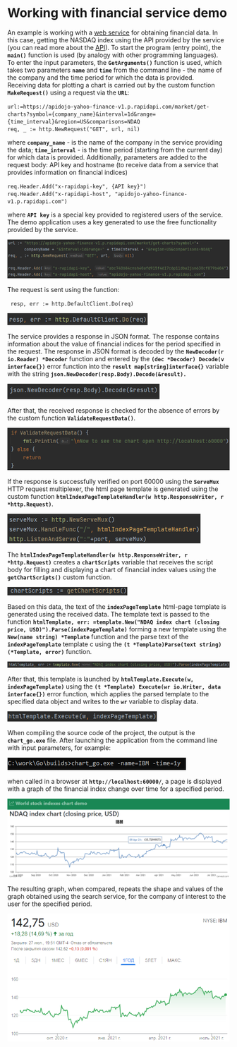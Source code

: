 # Working with financial service demo
An example is working with a [web service](https://rapidapi.com/ "Web service for obtaining financial data") for obtaining financial data. In this case, getting the NASDAQ index using the API provided by the service (you can read more about the [API](https://docs.rapidapi.com/ "Information about the financial web service API")).
To start the program (entry point), the **`main()`** function is used (by analogy with other programming languages).  
To enter the input parameters, the **`GetArguments()`** function is used, which takes two parameters **`name`** and **`time`** from the command line - the name of the company and the time period for which the data is provided.  
Receiving data for plotting a chart is carried out by the custom function **`MakeRequest()`** using a request via the **`URL`**:

`url:=https://apidojo-yahoo-finance-v1.p.rapidapi.com/market/get-charts?symbol={company_name}&interval=1d&range={time_interval}&region=US&comparisons=NDAQ`  
`req, _ := http.NewRequest("GET", url, nil)`  

where **`company_name`** - is the name of the company in the service providing the data;
      **`time_interval`** - is the time period (starting from the current day) for which data is provided.
Additionally, parameters are added to the request body: API key and hostname (to receive data from a service that provides information on financial indices)

`req.Header.Add("x-rapidapi-key", {API key}")`  
`req.Header.Add("x-rapidapi-host", "apidojo-yahoo-finance-v1.p.rapidapi.com")`

where **`API key`** is a special key provided to registered users of the service. The demo application uses a key generated to use the free functionality provided by the service.

![Http GET request](https://raw.githubusercontent.com/rednavis/golang-demos/main/chart/images/image1.png "Http GET request")

The request is sent using the function:  

` resp, err := http.DefaultClient.Do(req)`  

![Http GET request](https://raw.githubusercontent.com/rednavis/golang-demos/main/chart/images/image2.png "Http GET request")

The service provides a response in JSON format. The response contains information about the value of financial indices for the period specified in the request.
The response in JSON format is decoded by the **`NewDecoder(r io.Reader) *Decoder`** function and entered by the **`(dec *Decoder) Decode(v interface{})`** error function into the **`result map[string]interface{}`** variable with the string **`json.NewDecoder(resp.Body).Decode(&result).`**

![Decoding a JSON-received weather service response](https://raw.githubusercontent.com/rednavis/golang-demos/main/chart/images/image3.png "Decoding a JSON-received weather service response")

After that, the received response is checked for the absence of errors by the custom function **`ValidateRequestData()`**.

![Http GET request](https://raw.githubusercontent.com/rednavis/golang-demos/main/chart/images/image4.png "Http GET request")


If the response is successfully verified on port 60000 using the **`ServeMux`** HTTP request multiplexer, the html page template is generated using the custom function **`htmlIndexPageTemplateHandler(w http.ResponseWriter, r *http.Request)`**.

![Formation of the html-page template by the Http-request multiplexer](https://raw.githubusercontent.com/rednavis/golang-demos/main/chart/images/image5.png "Formation of the html-page template by the Http-request multiplexer")

The **`htmlIndexPageTemplateHandler(w http.ResponseWriter, r *http.Request)`** creates a **`chartScripts`** variable that receives the script body for filling and displaying a chart of financial index values using the **`getChartScripts()`** custom function.

![Http GET request](https://raw.githubusercontent.com/rednavis/golang-demos/main/chart/images/image6.png "Http GET request")

Based on this data, the text of the **`indexPageTemplate`** html-page template is generated using the received data. The template text is passed to the function **`htmlTemplate, err: =template.New("NDAQ index chart (closing price, USD)").Parse(indexPageTemplate)`** forming a new template using the **`New(name string) *Template`** function and the parse text of the **`indexPageTemplate`** template c using the **`(t *Template)Parse(text string)(*Template, error)`** function. 

![Generating a final html-page using predefined template](https://raw.githubusercontent.com/rednavis/golang-demos/main/chart/images/image7.png "Generating a final html-page using predefined template")

After that, this template is launched by **`htmlTemplate.Execute(w, indexPageTemplate)`** using the **`(t *Template) Execute(wr io.Writer, data interface{})`** error function, which applies the parsed template to the specified data object and writes to the **`wr`** variable to display data.

![Passing the html-page to display](https://raw.githubusercontent.com/rednavis/golang-demos/main/chart/images/image8.png "Passing the html-page to display")

When compiling the source code of the project, the output is the **`chart_go.exe`** file. 
After launching the application from the command line with input parameters, for example:

![Description](https://raw.githubusercontent.com/rednavis/golang-demos/main/chart/images/image9.png "Description")

when called in a browser at **`http://localhost:60000/`**, a page is displayed with a graph of the financial index change over time for a specified period.

![World stock indexes chart demo html-page](https://raw.githubusercontent.com/rednavis/golang-demos/main/chart/images/image10.png "World stock indexes chart demo html-page")

The resulting graph, when compared, repeats the shape and values of the graph obtained using the search service, for the company of interest to the user for the specified period.

![Description](https://raw.githubusercontent.com/rednavis/golang-demos/main/chart/images/image11.png "Description")
